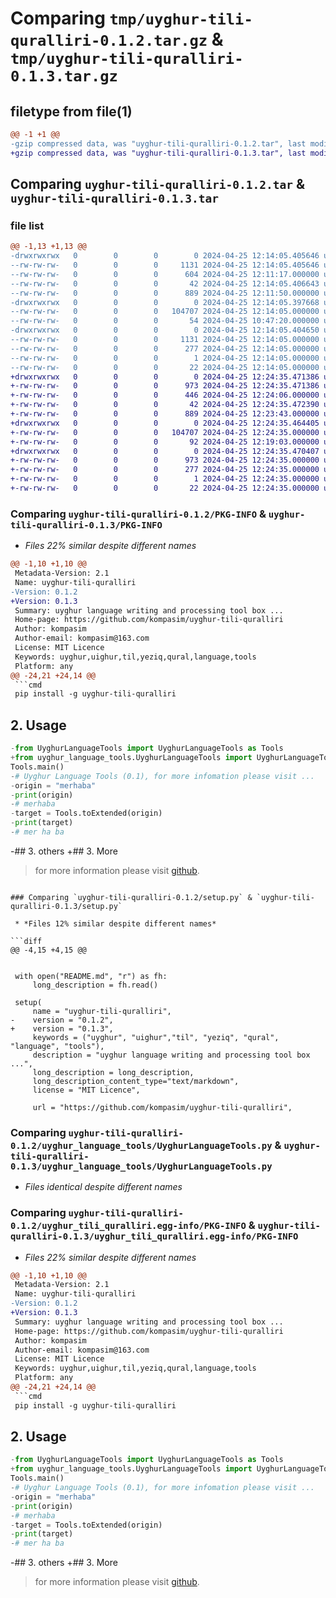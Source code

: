 # Comparing `tmp/uyghur-tili-quralliri-0.1.2.tar.gz` & `tmp/uyghur-tili-quralliri-0.1.3.tar.gz`

## filetype from file(1)

```diff
@@ -1 +1 @@
-gzip compressed data, was "uyghur-tili-quralliri-0.1.2.tar", last modified: Thu Apr 25 12:14:05 2024, max compression
+gzip compressed data, was "uyghur-tili-quralliri-0.1.3.tar", last modified: Thu Apr 25 12:24:35 2024, max compression
```

## Comparing `uyghur-tili-quralliri-0.1.2.tar` & `uyghur-tili-quralliri-0.1.3.tar`

### file list

```diff
@@ -1,13 +1,13 @@
-drwxrwxrwx   0        0        0        0 2024-04-25 12:14:05.405646 uyghur-tili-quralliri-0.1.2/
--rw-rw-rw-   0        0        0     1131 2024-04-25 12:14:05.405646 uyghur-tili-quralliri-0.1.2/PKG-INFO
--rw-rw-rw-   0        0        0      604 2024-04-25 12:11:17.000000 uyghur-tili-quralliri-0.1.2/README.md
--rw-rw-rw-   0        0        0       42 2024-04-25 12:14:05.406643 uyghur-tili-quralliri-0.1.2/setup.cfg
--rw-rw-rw-   0        0        0      889 2024-04-25 12:11:50.000000 uyghur-tili-quralliri-0.1.2/setup.py
-drwxrwxrwx   0        0        0        0 2024-04-25 12:14:05.397668 uyghur-tili-quralliri-0.1.2/uyghur_language_tools/
--rw-rw-rw-   0        0        0   104707 2024-04-25 12:14:05.000000 uyghur-tili-quralliri-0.1.2/uyghur_language_tools/UyghurLanguageTools.py
--rw-rw-rw-   0        0        0       54 2024-04-25 10:47:20.000000 uyghur-tili-quralliri-0.1.2/uyghur_language_tools/__init__.py
-drwxrwxrwx   0        0        0        0 2024-04-25 12:14:05.404650 uyghur-tili-quralliri-0.1.2/uyghur_tili_quralliri.egg-info/
--rw-rw-rw-   0        0        0     1131 2024-04-25 12:14:05.000000 uyghur-tili-quralliri-0.1.2/uyghur_tili_quralliri.egg-info/PKG-INFO
--rw-rw-rw-   0        0        0      277 2024-04-25 12:14:05.000000 uyghur-tili-quralliri-0.1.2/uyghur_tili_quralliri.egg-info/SOURCES.txt
--rw-rw-rw-   0        0        0        1 2024-04-25 12:14:05.000000 uyghur-tili-quralliri-0.1.2/uyghur_tili_quralliri.egg-info/dependency_links.txt
--rw-rw-rw-   0        0        0       22 2024-04-25 12:14:05.000000 uyghur-tili-quralliri-0.1.2/uyghur_tili_quralliri.egg-info/top_level.txt
+drwxrwxrwx   0        0        0        0 2024-04-25 12:24:35.471386 uyghur-tili-quralliri-0.1.3/
+-rw-rw-rw-   0        0        0      973 2024-04-25 12:24:35.471386 uyghur-tili-quralliri-0.1.3/PKG-INFO
+-rw-rw-rw-   0        0        0      446 2024-04-25 12:24:06.000000 uyghur-tili-quralliri-0.1.3/README.md
+-rw-rw-rw-   0        0        0       42 2024-04-25 12:24:35.472390 uyghur-tili-quralliri-0.1.3/setup.cfg
+-rw-rw-rw-   0        0        0      889 2024-04-25 12:23:43.000000 uyghur-tili-quralliri-0.1.3/setup.py
+drwxrwxrwx   0        0        0        0 2024-04-25 12:24:35.464405 uyghur-tili-quralliri-0.1.3/uyghur_language_tools/
+-rw-rw-rw-   0        0        0   104707 2024-04-25 12:24:35.000000 uyghur-tili-quralliri-0.1.3/uyghur_language_tools/UyghurLanguageTools.py
+-rw-rw-rw-   0        0        0       92 2024-04-25 12:19:03.000000 uyghur-tili-quralliri-0.1.3/uyghur_language_tools/__init__.py
+drwxrwxrwx   0        0        0        0 2024-04-25 12:24:35.470407 uyghur-tili-quralliri-0.1.3/uyghur_tili_quralliri.egg-info/
+-rw-rw-rw-   0        0        0      973 2024-04-25 12:24:35.000000 uyghur-tili-quralliri-0.1.3/uyghur_tili_quralliri.egg-info/PKG-INFO
+-rw-rw-rw-   0        0        0      277 2024-04-25 12:24:35.000000 uyghur-tili-quralliri-0.1.3/uyghur_tili_quralliri.egg-info/SOURCES.txt
+-rw-rw-rw-   0        0        0        1 2024-04-25 12:24:35.000000 uyghur-tili-quralliri-0.1.3/uyghur_tili_quralliri.egg-info/dependency_links.txt
+-rw-rw-rw-   0        0        0       22 2024-04-25 12:24:35.000000 uyghur-tili-quralliri-0.1.3/uyghur_tili_quralliri.egg-info/top_level.txt
```

### Comparing `uyghur-tili-quralliri-0.1.2/PKG-INFO` & `uyghur-tili-quralliri-0.1.3/PKG-INFO`

 * *Files 22% similar despite different names*

```diff
@@ -1,10 +1,10 @@
 Metadata-Version: 2.1
 Name: uyghur-tili-quralliri
-Version: 0.1.2
+Version: 0.1.3
 Summary: uyghur language writing and processing tool box ...
 Home-page: https://github.com/kompasim/uyghur-tili-quralliri
 Author: kompasim
 Author-email: kompasim@163.com
 License: MIT Licence
 Keywords: uyghur,uighur,til,yeziq,qural,language,tools
 Platform: any
@@ -24,21 +24,14 @@
 ```cmd
 pip install -g uyghur-tili-quralliri
 ```
 
 ## 2. Usage
 
 ```python
-from UyghurLanguageTools import UyghurLanguageTools as Tools
+from uyghur_language_tools.UyghurLanguageTools import UyghurLanguageTools as Tools
 Tools.main()
-# Uyghur Language Tools (0.1), for more infomation please visit ...
-origin = "merhaba"
-print(origin)
-# merhaba
-target = Tools.toExtended(origin)
-print(target)
-# mer ha ba
 ```
 
-## 3. others
+## 3. More
 
 > for more information please visit [github](https://github.com/kompasim/uyghur-tili-quralliri).
```

### Comparing `uyghur-tili-quralliri-0.1.2/setup.py` & `uyghur-tili-quralliri-0.1.3/setup.py`

 * *Files 12% similar despite different names*

```diff
@@ -4,15 +4,15 @@
 
 
 with open("README.md", "r") as fh:
     long_description = fh.read()
 
 setup(
     name = "uyghur-tili-quralliri",
-    version = "0.1.2",
+    version = "0.1.3",
     keywords = ("uyghur", "uighur","til", "yeziq", "qural", "language", "tools"),
     description = "uyghur language writing and processing tool box ...",
     long_description = long_description,
     long_description_content_type="text/markdown",
     license = "MIT Licence",
 
     url = "https://github.com/kompasim/uyghur-tili-quralliri",
```

### Comparing `uyghur-tili-quralliri-0.1.2/uyghur_language_tools/UyghurLanguageTools.py` & `uyghur-tili-quralliri-0.1.3/uyghur_language_tools/UyghurLanguageTools.py`

 * *Files identical despite different names*

### Comparing `uyghur-tili-quralliri-0.1.2/uyghur_tili_quralliri.egg-info/PKG-INFO` & `uyghur-tili-quralliri-0.1.3/uyghur_tili_quralliri.egg-info/PKG-INFO`

 * *Files 22% similar despite different names*

```diff
@@ -1,10 +1,10 @@
 Metadata-Version: 2.1
 Name: uyghur-tili-quralliri
-Version: 0.1.2
+Version: 0.1.3
 Summary: uyghur language writing and processing tool box ...
 Home-page: https://github.com/kompasim/uyghur-tili-quralliri
 Author: kompasim
 Author-email: kompasim@163.com
 License: MIT Licence
 Keywords: uyghur,uighur,til,yeziq,qural,language,tools
 Platform: any
@@ -24,21 +24,14 @@
 ```cmd
 pip install -g uyghur-tili-quralliri
 ```
 
 ## 2. Usage
 
 ```python
-from UyghurLanguageTools import UyghurLanguageTools as Tools
+from uyghur_language_tools.UyghurLanguageTools import UyghurLanguageTools as Tools
 Tools.main()
-# Uyghur Language Tools (0.1), for more infomation please visit ...
-origin = "merhaba"
-print(origin)
-# merhaba
-target = Tools.toExtended(origin)
-print(target)
-# mer ha ba
 ```
 
-## 3. others
+## 3. More
 
 > for more information please visit [github](https://github.com/kompasim/uyghur-tili-quralliri).
```

